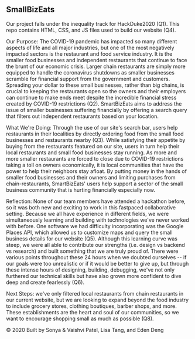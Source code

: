 ## SmallBizEats

Our project falls under the inequality track for HackDuke2020 (Q1). This repo contains HTML, CSS, and JS files used to build our website (Q4).

Our Purpose: The COVID-19 pandemic has impacted so many different aspects of life and all major industries, but one of the most negatively impacted sectors is the restaurant and food service industry. It is the smaller food businesses and independent restaurants that continue to face the brunt of our economic crisis. Larger chain restaurants are simply more equipped to handle the coronavirus shutdowns as smaller businesses scramble for financial support from the government and customers. Spreading your dollar to these small businesses, rather than big chains, is crucial to keeping the restaurants open so the owners and their employers can continue to make ends meet despite the incredible financial stress created by COVID-19 restrictions (Q2). SmartBizEats aims to address the issue of smaller businesses suffering financially by offering a search query that filters out independent restaurants based on your location.

What We're Doing: Through the use of our site's search bar, users help restaurants in their localities by directly ordering food from the small food businesses and restaurants nearby (Q3). While satisfying their appetite by buying from the restaurants featured on our site, users in turn help their local restaurants and small food businesses stay running. As more and more smaller restaurants are forced to close due to COVID-19 restrictions taking a toll on owners economically, it is local communities that have the power to help their neighbors stay afloat. By putting money in the hands of smaller food businesses and their owners and limiting purchases from chain-restaurants, SmartBizEats' users help support a sector of the small business community that is hurting financially especially now. 

Reflection: None of our team members have attended a hackathon before, so it was both new and exciting to work in this fastpaced collaborative setting. Because we all have experience in different fields, we were simultaneously learning and building with technologies we've never worked with before. One software we had difficulty incorporating was the Google Places API, which allowed us to customize maps and query the small business details for our website (Q5). Although this learning curve was steep, we were all able to contribute our strengths (i.e. design vs backend vs research) and built something that we are truly proud of. There were various points throughout these 24 hours when we doubted ourselves -- if our goals were too unrealistic or if it would be better to give up, but through these intense hours of designing, building, debugging, we've not only furthered our technical skills but have also grown more confident to dive deep and create fearlessly (Q6).

Next Steps: we've only filtered local restaurants from chain restaurants in our current website, but we are looking to expand beyond the food industry to include grocery stores, clothing boutiques, barber shops, and more. These establishments are the heart and soul of our communities, so we want to encourage shopping small as much as possible (Q8). 

© 2020 Built by Sonya & Vaishvi Patel, Lisa Tang, and Eden Deng
